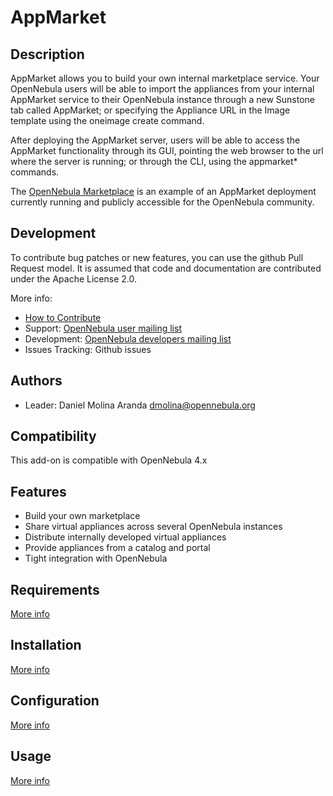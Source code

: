 # AppMarket

## Description

AppMarket allows you to build your own internal marketplace service. Your OpenNebula users will be able to import the appliances from your internal AppMarket service to their OpenNebula instance through a new Sunstone tab called AppMarket; or specifying the Appliance URL in the Image template using the oneimage create command. 

After deploying the AppMarket server, users will be able to access the AppMarket functionality through its GUI, pointing the web browser to the url where the server is running; or through the CLI, using the appmarket* commands. 

The [OpenNebula Marketplace](http://marketplace.c12g.com/appliance) is an example of an AppMarket deployment currently running and publicly accessible for the OpenNebula community.

## Development

To contribute bug patches or new features, you can use the github Pull Request model. It is assumed that code and documentation are contributed under the Apache License 2.0. 

More info:
* [How to Contribute](http://opennebula.org/software:add-ons#how_to_contribute_to_an_existing_add-on)
* Support: [OpenNebula user mailing list](http://opennebula.org/community:mailinglists)
* Development: [OpenNebula developers mailing list](http://opennebula.org/community:mailinglists)
* Issues Tracking: Github issues

## Authors

* Leader: Daniel Molina Aranda dmolina@opennebula.org

## Compatibility

This add-on is compatible with OpenNebula 4.x

## Features

* Build your own marketplace
* Share virtual appliances across several OpenNebula instances
* Distribute internally developed virtual appliances
* Provide appliances from a catalog and portal
* Tight integration with OpenNebula

## Requirements

[More info](http://opennebula.org/documentation:rel4.2:appmarket_configure#requirements)

## Installation
[More info](http://opennebula.org/documentation:rel4.2:appmarket_configure#install_appmarket)

## Configuration
[More info](http://opennebula.org/documentation:rel4.2:appmarket_configure#configure_appmarket)

## Usage 
[More info](http://opennebula.org/documentation:rel4.2:appmarket_use)
